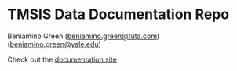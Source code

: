 # TMSIS Data Documentation Repo


Beniamino Green (<beniamino.green@tuta.com>) (<beniamino.green@yale.edu>)


Check out the [documentation site](https://yale-medicaid.github.io/TMSIS_data_documentation/)
